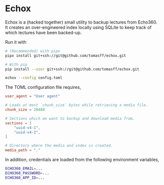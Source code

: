 # Echox

Echox is a (hacked together) small utility to backup lectures from Echo360.
It creates an over-engineered index locally using SQLite to keep track of
which lectures have been backed-up.

Run it with
```bash
# (Recommended) with pipx
pipx install git+ssh://git@github.com/tomasff/echox.git

# With pip
pip install --user git+ssh://git@github.com/tomasff/echox.git

echox --config config.toml
```

The TOML configuration file requires,
```toml
user_agent = "User agent"

# Loads at most `chunk_size` bytes while retrieving a media file.
chunk_size = 20480 

# Sections which we want to backup and download media from.
sections = [
    "uuid-v4-1",
    "uuid-v4-2",
]

# Directory where the media and index is created.
media_path = "."
```

In addition, credentials are loaded from the following environment variables,
```bash
ECHO360_EMAIL=...
ECHO360_PASSWORD=...
ECHO360_APP_ID=...
```